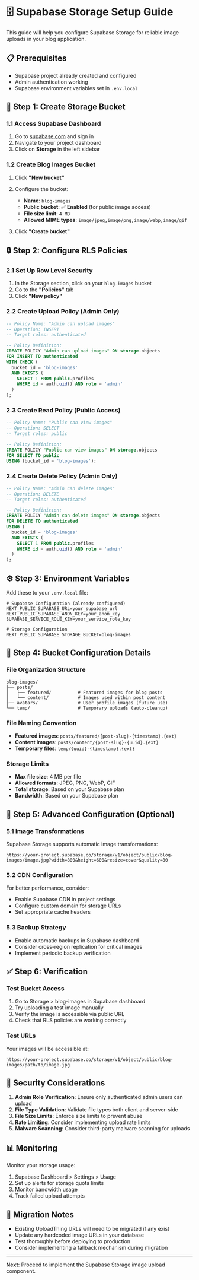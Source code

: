 # 🗄️ Supabase Storage Setup Guide

This guide will help you configure Supabase Storage for reliable image uploads in your blog application.

## 📋 Prerequisites

- Supabase project already created and configured
- Admin authentication working
- Supabase environment variables set in `.env.local`

## 🚀 Step 1: Create Storage Bucket

### 1.1 Access Supabase Dashboard

1. Go to [supabase.com](https://supabase.com) and sign in
2. Navigate to your project dashboard
3. Click on **Storage** in the left sidebar

### 1.2 Create Blog Images Bucket

1. Click **"New bucket"**
2. Configure the bucket:

   - **Name**: `blog-images`
   - **Public bucket**: ✅ **Enabled** (for public image access)
   - **File size limit**: `4 MB`
   - **Allowed MIME types**: `image/jpeg,image/png,image/webp,image/gif`

3. Click **"Create bucket"**

## 🔒 Step 2: Configure RLS Policies

### 2.1 Set Up Row Level Security

1. In the Storage section, click on your `blog-images` bucket
2. Go to the **"Policies"** tab
3. Click **"New policy"**

### 2.2 Create Upload Policy (Admin Only)

```sql
-- Policy Name: "Admin can upload images"
-- Operation: INSERT
-- Target roles: authenticated

-- Policy Definition:
CREATE POLICY "Admin can upload images" ON storage.objects
FOR INSERT TO authenticated
WITH CHECK (
  bucket_id = 'blog-images'
  AND EXISTS (
    SELECT 1 FROM public.profiles
    WHERE id = auth.uid() AND role = 'admin'
  )
);
```

### 2.3 Create Read Policy (Public Access)

```sql
-- Policy Name: "Public can view images"
-- Operation: SELECT
-- Target roles: public

-- Policy Definition:
CREATE POLICY "Public can view images" ON storage.objects
FOR SELECT TO public
USING (bucket_id = 'blog-images');
```

### 2.4 Create Delete Policy (Admin Only)

```sql
-- Policy Name: "Admin can delete images"
-- Operation: DELETE
-- Target roles: authenticated

-- Policy Definition:
CREATE POLICY "Admin can delete images" ON storage.objects
FOR DELETE TO authenticated
USING (
  bucket_id = 'blog-images'
  AND EXISTS (
    SELECT 1 FROM public.profiles
    WHERE id = auth.uid() AND role = 'admin'
  )
);
```

## ⚙️ Step 3: Environment Variables

Add these to your `.env.local` file:

```env
# Supabase Configuration (already configured)
NEXT_PUBLIC_SUPABASE_URL=your_supabase_url
NEXT_PUBLIC_SUPABASE_ANON_KEY=your_anon_key
SUPABASE_SERVICE_ROLE_KEY=your_service_role_key

# Storage Configuration
NEXT_PUBLIC_SUPABASE_STORAGE_BUCKET=blog-images
```

## 📁 Step 4: Bucket Configuration Details

### File Organization Structure

```
blog-images/
├── posts/
│   ├── featured/          # Featured images for blog posts
│   └── content/           # Images used within post content
├── avatars/               # User profile images (future use)
└── temp/                  # Temporary uploads (auto-cleanup)
```

### File Naming Convention

- **Featured images**: `posts/featured/{post-slug}-{timestamp}.{ext}`
- **Content images**: `posts/content/{post-slug}-{uuid}.{ext}`
- **Temporary files**: `temp/{uuid}-{timestamp}.{ext}`

### Storage Limits

- **Max file size**: 4 MB per file
- **Allowed formats**: JPEG, PNG, WebP, GIF
- **Total storage**: Based on your Supabase plan
- **Bandwidth**: Based on your Supabase plan

## 🔧 Step 5: Advanced Configuration (Optional)

### 5.1 Image Transformations

Supabase Storage supports automatic image transformations:

```
https://your-project.supabase.co/storage/v1/object/public/blog-images/image.jpg?width=800&height=600&resize=cover&quality=80
```

### 5.2 CDN Configuration

For better performance, consider:

- Enable Supabase CDN in project settings
- Configure custom domain for storage URLs
- Set appropriate cache headers

### 5.3 Backup Strategy

- Enable automatic backups in Supabase dashboard
- Consider cross-region replication for critical images
- Implement periodic backup verification

## ✅ Step 6: Verification

### Test Bucket Access

1. Go to Storage > blog-images in Supabase dashboard
2. Try uploading a test image manually
3. Verify the image is accessible via public URL
4. Check that RLS policies are working correctly

### Test URLs

Your images will be accessible at:

```
https://your-project.supabase.co/storage/v1/object/public/blog-images/path/to/image.jpg
```

## 🚨 Security Considerations

1. **Admin Role Verification**: Ensure only authenticated admin users can upload
2. **File Type Validation**: Validate file types both client and server-side
3. **File Size Limits**: Enforce size limits to prevent abuse
4. **Rate Limiting**: Consider implementing upload rate limits
5. **Malware Scanning**: Consider third-party malware scanning for uploads

## 📊 Monitoring

Monitor your storage usage:

1. Supabase Dashboard > Settings > Usage
2. Set up alerts for storage quota limits
3. Monitor bandwidth usage
4. Track failed upload attempts

## 🔄 Migration Notes

- Existing UploadThing URLs will need to be migrated if any exist
- Update any hardcoded image URLs in your database
- Test thoroughly before deploying to production
- Consider implementing a fallback mechanism during migration

---

**Next**: Proceed to implement the Supabase Storage image upload component.
